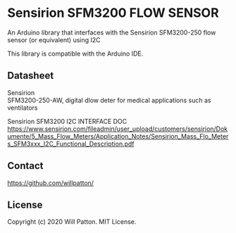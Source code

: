 Sensirion SFM3200 FLOW SENSOR
===========
 An Arduino library that interfaces with the Sensirion SFM3200-250 flow sensor (or equivalent) using I2C

 This library is compatible with the Arduino IDE.


## Datasheet
 Sensirion  
 SFM3200-250-AW, digital dlow deter for medical applications such as ventilators

 Sensirion SFM3200 I2C INTERFACE DOC
 https://www.sensirion.com/fileadmin/user_upload/customers/sensirion/Dokumente/5_Mass_Flow_Meters/Application_Notes/Sensirion_Mass_Flo_Meters_SFM3xxx_I2C_Functional_Description.pdf

## Contact
 https://github.com/willpatton/

## License
 Copyright (c) 2020 Will Patton. MIT License.
